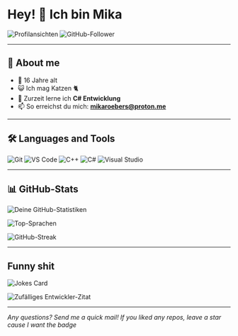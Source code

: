 # Hey! 👋 Ich bin Mika

![Profilansichten](https://komarev.com/ghpvc/?username=mroeb&color=blueviolet) 
![GitHub-Follower](https://img.shields.io/github/followers/mroeb?label=Follow&style=social)

---

## 🚀 About me

- 🎂 16 Jahre alt
- 😺 Ich  mag Katzen 🐈
- 🌱 Zurzeit lerne ich **C# Entwicklung**
- 📫 So erreichst du mich: **mikaroebers@proton.me**

---

## 🛠️ Languages and Tools

![Git](https://img.shields.io/badge/-Git-F05032?style=flat-square&logo=git&logoColor=white)
![VS Code](https://img.shields.io/badge/-VS%20Code-007ACC?style=flat-square&logo=visual-studio-code&logoColor=white)
![C++](https://img.shields.io/badge/-C++-00599C?style=flat-square&logo=c%2B%2B&logoColor=white)
![C#](https://img.shields.io/badge/-C%23-239120?style=flat-square&logo=c-sharp&logoColor=white)
![Visual Studio](https://img.shields.io/badge/-Visual%20Studio-5C2D91?style=flat-square&logo=visual-studio&logoColor=white)

---

## 📊 GitHub-Stats
![Deine GitHub-Statistiken](https://github-readme-stats.vercel.app/api?username=mroeb&show_icons=true&theme=radical)

![Top-Sprachen](https://github-readme-stats.vercel.app/api/top-langs/?username=mroeb&layout=compact&theme=radical)


![GitHub-Streak](https://github-readme-streak-stats.herokuapp.com/?user=mroeb&theme=radical)

---
## Funny shit

![Jokes Card](https://readme-jokes.vercel.app/api)

![Zufälliges Entwickler-Zitat](https://quotes-github-readme.vercel.app/api?type=horizontal)

---

*Any questions? Send me a quick mail! If you liked any repos, leave a star cause I want the badge*
